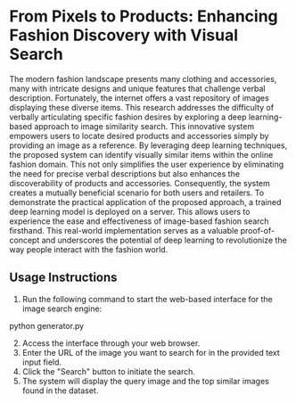 # From Pixels to Products: Enhancing Fashion Discovery with Visual Search

The modern fashion landscape presents many clothing and accessories, many with intricate designs and unique features that challenge verbal description. Fortunately, the internet offers a vast repository of images displaying these diverse items. This research addresses the difficulty of verbally articulating specific fashion desires by exploring a deep learning-based approach to image similarity search. This innovative system empowers users to locate desired products and accessories simply by providing an image as a reference. By leveraging deep learning techniques, the proposed system can identify visually similar items within the online fashion domain. This not only simplifies the user experience by eliminating the need for precise verbal descriptions but also enhances the discoverability of products and accessories. Consequently, the system creates a mutually beneficial scenario for both users and retailers. To demonstrate the practical application of the proposed approach, a trained deep learning model is deployed on a server. This allows users to experience the ease and effectiveness of image-based fashion search firsthand. This real-world implementation serves as a valuable proof-of-concept and underscores the potential of deep learning to revolutionize the way people interact with the fashion world.


## Usage Instructions

1. Run the following command to start the web-based interface for the image search engine:

python generator.py


2. Access the interface through your web browser.
3. Enter the URL of the image you want to search for in the provided text input field.
4. Click the "Search" button to initiate the search.
5. The system will display the query image and the top similar images found in the dataset.





